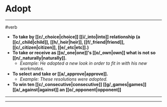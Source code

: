 # Adopt
---
#verb
- **To take by [[c/_choice|choice]] [[i/_into|into]] relationship (a [[c/_child|child]], [[h/_heir|heir]], [[f/_friend|friend]], [[c/_citizen|citizen]], [[e/_etc|etc]].)**
- **To take or receive as [[o/_one|one]]'s [[o/_own|own]] what is not so [[n/_naturally|naturally]].**
	- _Example: He adopted a new look in order to fit in with his new workmates._
- **To select and take or [[a/_approve|approve]].**
	- _Example: These resolutions were adopted._
- **To win ten [[c/_consecutive|consecutive]] [[g/_games|games]] [[a/_against|against]] an [[o/_opponent|opponent]]**
---
---
